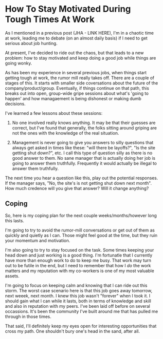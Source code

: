# How To Stay Motivated During Tough Times At Work

As I mentioned in a previous post (JHA - LINK HERE), I'm in a chaotic time at
work, leading me to debate (on an almost daily basis) if I need to get serious
about job hunting.

At present, I've decided to ride out the chaos, but that leads to a new problem:
how to stay motivated and keep doing a good job while things are going wonky.

As has been my experience in several previous jobs, when things start getting
tough at work, the rumor mill really takes off.   There are a couple of stages
of this.  It starts with smaller side coversations about the future of the
company/product/group.  Eventually, if things continue on that path, this breaks
out into open, group-wide gripe sessions about what's 'going to happen' and how
managaement is being dishonest or making dumb decisions.

I've learned a few lessons about these sessions:

1) No one involved really knows anything. It may be that their guesses are
correct, but I've found that generally, the folks sitting around griping are
not the ones with the knowledge of the real situation.

2) Management is never going to give you answers to silly questions that always
get asked in times like these: "will there be layoffs?", "Is the site getting
shut down?", etc.  I call this type of question silly as there is no good answer
to them.  No sane manager that is actually doing her job is going to answer them
truthfully.  Frequently it would actually be illegal to answer them truthfully.

The next time you hear a question like this, play out the potential responses.
If the manager says, "No, the site's is not getting shut down next month".  How
much credence will you give that answer?  Will it change anything?

## Coping

So, here is my coping plan for the next couple weeks/months/however long this lasts.

I'm going to try to avoid the rumor-mill conversations or get out of them as
quickly and quietly as I can.  Those might feel good at the time, but they ruin
your momentum and motivation.

I'm also going to try to stay focused on the task.  Some times keeping your head
down and just working is a good thing.  I'm fortunatle that I currently have
more than enough work to do to keep me busy.  That work may turn out to be
futile in the end, but I need to remember that how I *do* the work matters and
my reputation with my co-workers is one of my most valuable assets.

I'm going to focus on keeping calm and knowing that I can ride out this storm.
The worst case scenario here is that this job goes away tomorrow, next weeek,
next month.  I knew this job wasn't "forever" when I took it.  I should gain
what I can while it lasts, both in terms of knowledge and skill and also in
reputation with my peers.   I've been laid off before on several occassions.  It's
been the community I've built around me that has pulled me through in those times.

That said, I'll definitely keep my eyes open for interesting opportunities that
cross my path.  One shouldn't bury one's head in the sand, after all.
